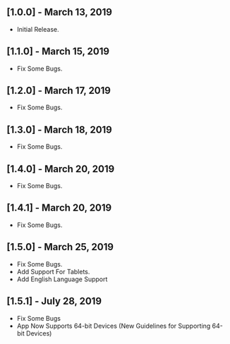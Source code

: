 ## [1.0.0] - March 13, 2019

* Initial Release.

## [1.1.0] - March 15, 2019

* Fix Some Bugs.

## [1.2.0] - March 17, 2019

* Fix Some Bugs.

## [1.3.0] - March 18, 2019

* Fix Some Bugs.

## [1.4.0] - March 20, 2019

* Fix Some Bugs.

## [1.4.1] - March 20, 2019

* Fix Some Bugs.

## [1.5.0] - March 25, 2019

* Fix Some Bugs.
* Add Support For Tablets.
* Add English Language Support

## [1.5.1] - July 28, 2019

* Fix Some Bugs
* App Now Supports 64-bit Devices (New Guidelines for Supporting 64-bit Devices)
